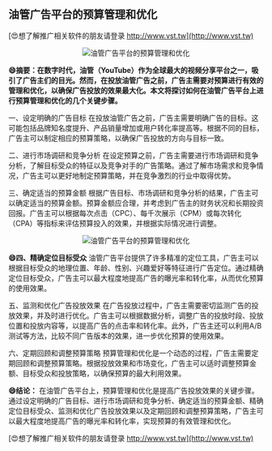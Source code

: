 ## **油管广告平台的预算管理和优化**

[😍想了解推广相关软件的朋友请登录 http://www.vst.tw](http://www.vst.tw)

 <center><img src="https://vst.tw/MP4/tuiguang/png/2.png" alt="油管广告平台的预算管理和优化"></center>

**😄摘要：在数字时代，油管（YouTube）作为全球最大的视频分享平台之一，吸引了广告主们的目光。然而，在投放油管广告之前，广告主需要对预算进行有效的管理和优化，以确保广告投放的效果最大化。本文将探讨如何在油管广告平台上进行预算管理和优化的几个关键步骤。**

一、设定明确的广告目标
在投放油管广告之前，广告主需要明确广告的目标。这可能包括品牌知名度提升、产品销量增加或用户转化率提高等。根据不同的目标，广告主可以制定相应的预算策略，以确保广告投放的方向与目标一致。

二、进行市场调研和竞争分析
在设定预算之前，广告主需要进行市场调研和竞争分析，了解目标受众的特征以及竞争对手的广告策略。通过了解市场需求和竞争情况，广告主可以更好地制定预算策略，并在竞争激烈的行业中取得优势。

三、确定适当的预算金额
根据广告目标、市场调研和竞争分析的结果，广告主可以确定适当的预算金额。预算金额应合理，并考虑到广告主的财务状况和长期投资回报。广告主可以根据每次点击（CPC）、每千次展示（CPM）或每次转化（CPA）等指标来评估预算投入的效果，并根据实际情况进行调整。

 <center><img src="https://vst.tw/MP4/tuiguang/png/2.png" alt="油管广告平台的预算管理和优化"></center>

**😄四、精确定位目标受众**
油管广告平台提供了许多精准的定位工具，广告主可以根据目标受众的地理位置、年龄、性别、兴趣爱好等特征进行广告定位。通过精确定位目标受众，广告主可以最大程度地提高广告的曝光率和转化率，从而优化预算的使用效果。

五、监测和优化广告投放效果
在广告投放过程中，广告主需要密切监测广告的投放效果，并及时进行优化。广告主可以根据数据分析，调整广告的投放时段、投放位置和投放内容等，以提高广告的点击率和转化率。此外，广告主还可以利用A/B测试等方法，比较不同广告版本的效果，进一步优化预算的使用效果。

六、定期回顾和调整预算策略
预算管理和优化是一个动态的过程，广告主需要定期回顾和调整预算策略。根据投放效果和市场变化，广告主可以适时调整预算金额、目标受众和投放策略，以确保预算的最大利用效果。

**😄结论：**
在油管广告平台上，预算管理和优化是提高广告投放效果的关键步骤。通过设定明确的广告目标、进行市场调研和竞争分析、确定适当的预算金额、精确定位目标受众、监测和优化广告投放效果以及定期回顾和调整预算策略，广告主可以最大程度地提高广告的曝光率和转化率，实现预算的有效管理和优化。

[😍想了解推广相关软件的朋友请登录 http://www.vst.tw](http://www.vst.tw)



